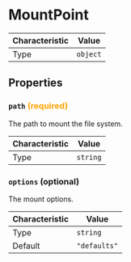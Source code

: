 <!-- THIS FILE IS AUTOMATICALLY GENERATED BY DOCBUILDER, DO NOT EDIT MANUALLY! -->

# MountPoint

| Characteristic | Value    |
| -------------- | -------- |
| Type           | `object` |

## Properties

### `path` **<span style="color:orange;">(required)</span>**

The path to mount the file system.

| Characteristic | Value    |
| -------------- | -------- |
| Type           | `string` |

### `options` (optional)

The mount options.

| Characteristic | Value        |
| -------------- | ------------ |
| Type           | `string`     |
| Default        | `"defaults"` |

